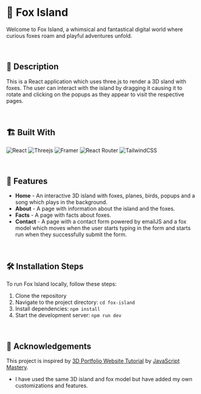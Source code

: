 # 🦊 Fox Island

Welcome to Fox Island, a whimsical and fantastical digital world where curious foxes roam and playful adventures unfold.

<br />

## 📝 Description

This is a React application which uses three.js to render a 3D sland with foxes. The user can interact with the island by dragging it causing it to rotate and clicking on the popups as they appear to visit the respective pages.

<br />

## 🏗️ Built With

![React](https://img.shields.io/badge/react-%2320232a.svg?style=for-the-badge&logo=react&logoColor=%2361DAFB)
![Threejs](https://img.shields.io/badge/threejs-black?style=for-the-badge&logo=three.js&logoColor=white)
![Framer](https://img.shields.io/badge/Framer-black?style=for-the-badge&logo=framer&logoColor=blue)
![React Router](https://img.shields.io/badge/React_Router-CA4245?style=for-the-badge&logo=react-router&logoColor=white)
![TailwindCSS](https://img.shields.io/badge/tailwindcss-%2338B2AC.svg?style=for-the-badge&logo=tailwind-css&logoColor=white)

<br />

## 🌟 Features

- **Home** - An interactive 3D island with foxes, planes, birds, popups and a song which plays in the background.
- **About** - A page with information about the island and the foxes.
- **Facts** - A page with facts about foxes.
- **Contact** - A page with a contact form powered by emailJS and a fox model which moves when the user starts typing in the form and starts run when they successfully submit the form.

<br />

## 🛠️ Installation Steps

To run Fox Island locally, follow these steps:

1. Clone the repository
2. Navigate to the project directory: `cd fox-island`
3. Install dependencies: `npm install`
4. Start the development server: `npm run dev`

<br />

## 🙏 Acknowledgements

This project is inspired by [3D Portfolio Website Tutorial](https://www.youtube.com/watch?v=FkowOdMjvYo&t=8014s) by [JavaScript Mastery](https://www.youtube.com/@javascriptmastery).

- I have used the same 3D island and fox model but have added my own customizations and features.
